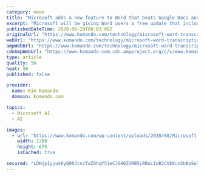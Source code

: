```yaml
---
category: news
title: "Microsoft adds a new feature to Word that beats Google Docs and all the rest"
excerpt: "Microsoft will be giving Word users a free update that includes full-fledged AI-supported audio transcription."
publishedDateTime: 2020-08-29T08:03:00Z
originalUrl: "https://www.komando.com/technology/microsoft-word-transcription-feature/751580/"
webUrl: "https://www.komando.com/technology/microsoft-word-transcription-feature/751580/"
ampWebUrl: "https://www.komando.com/technology/microsoft-word-transcription-feature/751580/?amp"
cdnAmpWebUrl: "https://www-komando-com.cdn.ampproject.org/c/s/www.komando.com/technology/microsoft-word-transcription-feature/751580/?amp"
type: article
quality: 56
heat: 56
published: false

provider:
  name: Kim Komando
  domain: komando.com

topics:
  - Microsoft AI
  - AI

images:
  - url: "https://www.komando.com/wp-content/uploads/2020/08/Microsoft-Word-on-smartphone.jpg"
    width: 1200
    height: 675
    isCached: true

secured: "LDHjp1yju48yQO0JcnzTaZOhqY51eCJSH0ZdRB5LRBuLInB2CUkKus5bBoSeIRbGhiCaMdlJkp9+z6pLyhrcEiHbX8QFm9UsdZighnDRX/7MQocGHZvEa5otVNIDxIldZblXUTLNhV8skyFw6YBj1bNwzlxMEInl14oOQxwX8rYYJCm2P/+YlXozUZAno3zwkPNsyekHJOdTtWxbRsCQvFFPHWVirgFlA226gfE12JQWC9js9YG5CxJH7ndzkOzjSt+v9Npt8Jq05USHba7OpaUpHqd0nzdZ/uynCwhaXi04LXp/3Nby0qyOn7oy26nlHdvjGdly/ENr3FwEeoJ2WoQflVhwEiTPwaNDef4cfeA=;Jh1bDasilvtyhdmDPTZFgQ=="
---
```



